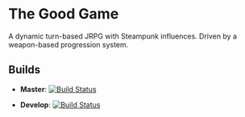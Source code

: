 # The Good Game
A dynamic turn-based JRPG with Steampunk influences. Driven by a weapon-based progression system.

## Builds
- **Master**: [![Build Status](https://travis-ci.com/good-boys/the-good-game.svg?branch=master)](https://travis-ci.com/good-boys/the-good-game)

- **Develop**: [![Build Status](https://travis-ci.com/good-boys/the-good-game.svg?branch=develop)](https://travis-ci.com/good-boys/the-good-game)
